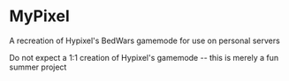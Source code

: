# MyPixel

A recreation of Hypixel's BedWars gamemode for use on personal servers

Do not expect a 1:1 creation of Hypixel's gamemode -- this is merely a fun summer project
